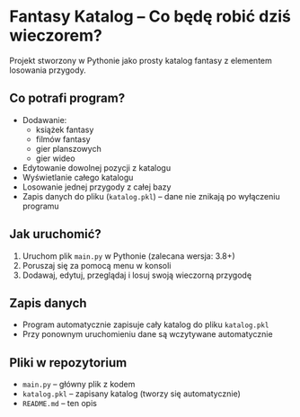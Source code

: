 # Fantasy Katalog – Co będę robić dziś wieczorem?

Projekt stworzony w Pythonie jako prosty katalog fantasy z elementem losowania przygody.

## Co potrafi program?

- Dodawanie:
  - książek fantasy
  - filmów fantasy
  - gier planszowych
  - gier wideo
- Edytowanie dowolnej pozycji z katalogu
- Wyświetlanie całego katalogu
- Losowanie jednej przygody z całej bazy
- Zapis danych do pliku (`katalog.pkl`) – dane nie znikają po wyłączeniu programu

## Jak uruchomić?

1. Uruchom plik `main.py` w Pythonie (zalecana wersja: 3.8+)
2. Poruszaj się za pomocą menu w konsoli
3. Dodawaj, edytuj, przeglądaj i losuj swoją wieczorną przygodę

## Zapis danych

- Program automatycznie zapisuje cały katalog do pliku `katalog.pkl`
- Przy ponownym uruchomieniu dane są wczytywane automatycznie

## Pliki w repozytorium

- `main.py` – główny plik z kodem
- `katalog.pkl` – zapisany katalog (tworzy się automatycznie)
- `README.md` – ten opis
